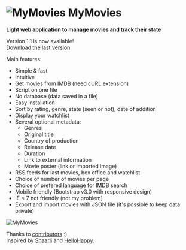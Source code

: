 # ![MyMovies](https://raw.githubusercontent.com/Devenet/MyMovies/master/assets/icon/favicon.png) MyMovies

__Light web application to manage movies and track their state__  



Version 1.1 is now available!  
[Download the last version](https://github.com/Devenet/MyMovies/releases)


Main features:
- Simple & fast
- Intuitive
- Get movies from IMDB (need cURL extension)
- Script on one file
- No database (data saved in a file)
- Easy installation
- Sort by rating, genre, state (seen or not), date of addition
- Display your watchlist
- Several optional metadata:
  - Genres
  - Original title
  - Country of production
  - Release date
  - Duration
  - Link to external information
  - Movie poster (link or imported image)
- RSS feeds for last movies, box office and watchlist
- Choice of number of movies per page
- Choice of prefered language for IMDB search
- Mobile friendly (Bootstrap v3.0 with responsive design)
- IE < 7 not friendly (not my problem)
- Export and import movies with JSON file (it's possible to keep data private)

![MyMovies](https://raw.github.com/Devenet/MyMovies/master/MyMovies.jpg)



Thanks to [contributors](https://github.com/Devenet/MyMovies/graphs/contributors) :)  
Inspired by [Shaarli](https://github.com/sebsauvage/Shaarli) and [HelloHappy](http://reading.chad.is).

